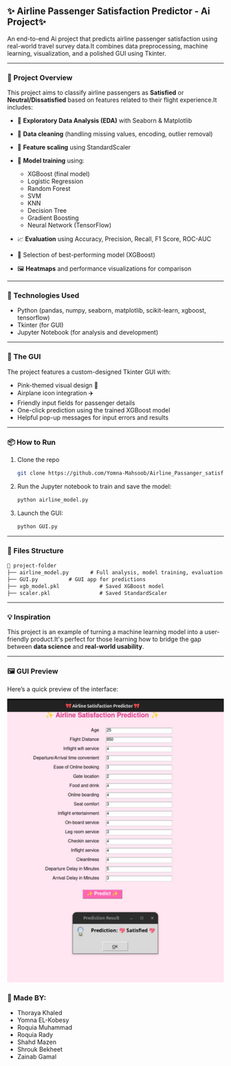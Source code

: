 ## ✨ Airline Passenger Satisfaction Predictor - Ai Project✨

An end-to-end Ai project that predicts airline passenger satisfaction using real-world travel survey data.It combines data preprocessing, machine learning, visualization, and a polished GUI using Tkinter.

---

### 🚀 Project Overview

This project aims to classify airline passengers as **Satisfied** or **Neutral/Dissatisfied** based on features related to their flight experience.It includes:

- 🔎 **Exploratory Data Analysis (EDA)** with Seaborn & Matplotlib

- 🧼 **Data cleaning** (handling missing values, encoding, outlier removal)

- 🔁 **Feature scaling** using StandardScaler

- 🧠 **Model training** using:

  - XGBoost (final model)
  - Logistic Regression
  - Random Forest
  - SVM
  - KNN
  - Decision Tree
  - Gradient Boosting
  - Neural Network (TensorFlow)

- 📈 **Evaluation** using Accuracy, Precision, Recall, F1 Score, ROC-AUC

- 🎯 Selection of best-performing model (XGBoost)

- 🖼️ **Heatmaps** and performance visualizations for comparison

---

### 🧩 Technologies Used

- Python (pandas, numpy, seaborn, matplotlib, scikit-learn, xgboost, tensorflow)
- Tkinter (for GUI)
- Jupyter Notebook (for analysis and development)

---

### 🎀 The GUI

The project features a custom-designed Tkinter GUI with:

- Pink-themed visual design 🎨
- Airplane icon integration ✈️
- Friendly input fields for passenger details
- One-click prediction using the trained XGBoost model
- Helpful pop-up messages for input errors and results

---

### 📦 How to Run

1. Clone the repo
    ```bash
   git clone https://github.com/Yomna-Mahsoob/Airline_Passanger_satisfication
   ```

2. Run the Jupyter notebook to train and save the model:
   ```bash
   python airline_model.py
   ```
3. Launch the GUI:
   ```bash
   python GUI.py
   ```

---

### 📁 Files Structure

```
📂 project-folder
├── airline_model.py       # Full analysis, model training, evaluation
├── GUI.py          # GUI app for predictions
├── xgb_model.pkl             # Saved XGBoost model
├── scaler.pkl                # Saved StandardScaler
```

---

### 💡 Inspiration

This project is an example of turning a machine learning model into a user-friendly product.It's perfect for those learning how to bridge the gap between **data science** and **real-world usability**.

---

### 🖼️ GUI Preview

Here’s a quick preview of the interface:

![GUI Preview](https://github.com/Yomna-Mahsoob/Airline_Passanger_satisfication/blob/main/GUI.jpeg)


### 🩷 Made BY:
- Thoraya Khaled
- Yomna EL-Kobesy
- Roquia Muhammad
- Roquia Rady
- Shahd Mazen
- Shrouk Bekheet
- Zainab Gamal
